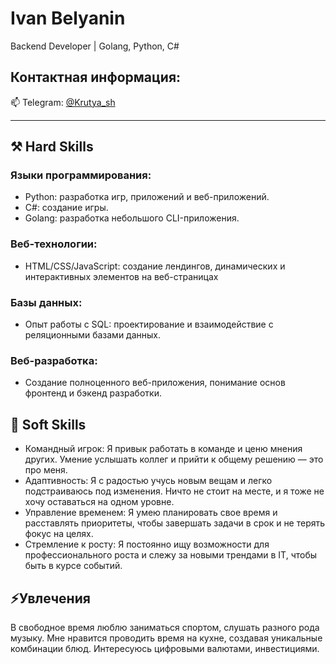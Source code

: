 <h1>Ivan Belyanin</h1>
<p>Backend Developer | Golang, Python, C#</p>
<h2>Контактная информация:</h2>
<p>📫 Telegram: <a href="https://t.me/Krutya_sh">@Krutya_sh</a></p>

***

<h2>⚒️ Hard Skills</h2>

<h3>Языки программирования:</h3>
<ul>
  <li>Python: разработка игр, приложений и веб-приложений.</li>
  <li>C#: создание игры.</li>
  <li>Golang: разработка небольшого CLI-приложения.</li>
</ul>

<h3>Веб-технологии:</h3>
<ul>
  <li>HTML/CSS/JavaScript: создание лендингов, динамических и интерактивных элементов на веб-страницах</li>
</ul>

<h3>Базы данных:</h3>
<ul>
  <li>Опыт работы с SQL: проектирование и взаимодействие с реляционными базами данных.</li>
</ul>

<h3>Веб-разработка:</h3>
<ul>
  <li>Создание полноценного веб-приложения, понимание основ фронтенд и бэкенд разработки.</li>
</ul>

<h2>🤝 Soft Skills</h2>

<ul>
  <li>Командный игрок: Я привык работать в команде и ценю мнения других. Умение услышать коллег и прийти к общему решению — это про меня.</li>
  <li>Адаптивность: Я с радостью учусь новым вещам и легко подстраиваюсь под изменения. Ничто не стоит на месте, и я тоже не хочу оставаться на одном уровне.</li>
  <li>Управление временем: Я умею планировать свое время и расставлять приоритеты, чтобы завершать задачи в срок и не терять фокус на целях.</li>
  <li>Стремление к росту: Я постоянно ищу возможности для профессионального роста и слежу за новыми трендами в IT, чтобы быть в курсе событий.</li>
</ul>

<h2>⚡Увлечения</h2>
<p>В свободное время люблю заниматься спортом, слушать разного рода музыку. Мне нравится проводить время на кухне, создавая уникальные комбинации блюд. Интересуюсь цифровыми валютами, инвестициями.</p>
